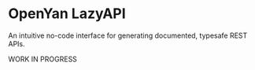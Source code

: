 # OpenYan LazyAPI

An intuitive no-code interface for generating documented, typesafe REST APIs.

WORK IN PROGRESS